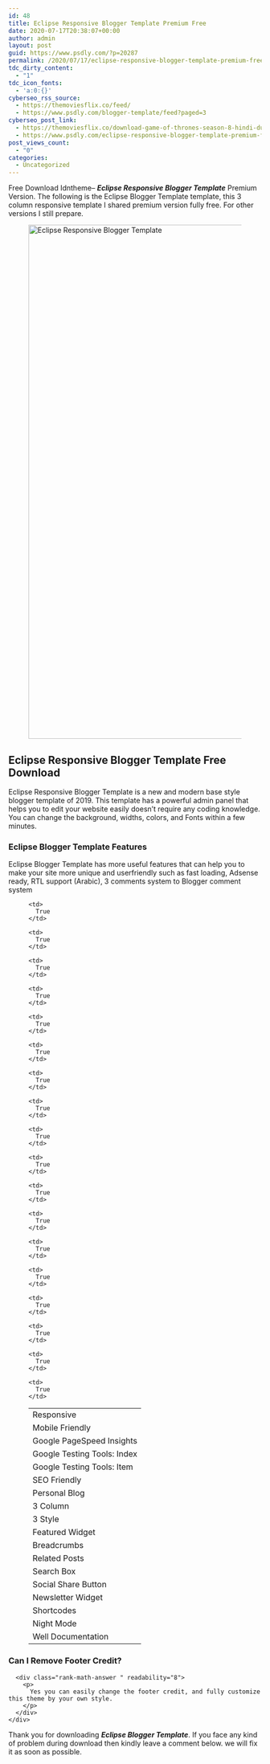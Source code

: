 ```yaml
---
id: 48
title: Eclipse Responsive Blogger Template Premium Free
date: 2020-07-17T20:38:07+00:00
author: admin
layout: post
guid: https://www.psdly.com/?p=20287
permalink: /2020/07/17/eclipse-responsive-blogger-template-premium-free/
tdc_dirty_content:
  - "1"
tdc_icon_fonts:
  - 'a:0:{}'
cyberseo_rss_source:
  - https://themoviesflix.co/feed/
  - https://www.psdly.com/blogger-template/feed?paged=3
cyberseo_post_link:
  - https://themoviesflix.co/download-game-of-thrones-season-8-hindi-dubbed-480p-720p-1080p/
  - https://www.psdly.com/eclipse-responsive-blogger-template-premium-free
post_views_count:
  - "0"
categories:
  - Uncategorized
---
```

Free Download Idntheme– **_Eclipse Responsive Blogger Template_** Premium Version. The following is the Eclipse Blogger Template template, this 3 column responsive template I shared premium version fully free. For other versions I still prepare.<figure class="wp-block-image size-large">

<img loading="lazy" width="630" height="1024" src="https://i0.wp.com/www.psdly.com/wp-content/uploads/2020/07/Eclipse-Responsive-Blogger-Template.jpg?resize=630%2C1024&ssl=1" alt="Eclipse Responsive Blogger Template" class="wp-image-20289" srcset="https://i0.wp.com/www.psdly.com/wp-content/uploads/2020/07/Eclipse-Responsive-Blogger-Template.jpg?resize=630%2C1024&ssl=1 630w, https://i0.wp.com/www.psdly.com/wp-content/uploads/2020/07/Eclipse-Responsive-Blogger-Template.jpg?resize=184%2C300&ssl=1 184w, https://i0.wp.com/www.psdly.com/wp-content/uploads/2020/07/Eclipse-Responsive-Blogger-Template.jpg?resize=768%2C1249&ssl=1 768w, https://i0.wp.com/www.psdly.com/wp-content/uploads/2020/07/Eclipse-Responsive-Blogger-Template.jpg?resize=944%2C1536&ssl=1 944w, https://i0.wp.com/www.psdly.com/wp-content/uploads/2020/07/Eclipse-Responsive-Blogger-Template.jpg?resize=370%2C602&ssl=1 370w, https://i0.wp.com/www.psdly.com/wp-content/uploads/2020/07/Eclipse-Responsive-Blogger-Template.jpg?resize=787%2C1280&ssl=1 787w, https://i0.wp.com/www.psdly.com/wp-content/uploads/2020/07/Eclipse-Responsive-Blogger-Template.jpg?resize=424%2C690&ssl=1 424w, https://i0.wp.com/www.psdly.com/wp-content/uploads/2020/07/Eclipse-Responsive-Blogger-Template.jpg?w=1200&ssl=1 1200w" sizes="(max-width: 630px) 100vw, 630px" title="Eclipse Responsive Blogger Template Premium Free 2" data-recalc-dims="1" /> </figure> 

## Eclipse Responsive Blogger Template Free Download

Eclipse Responsive Blogger Template is a new and modern base style blogger template of 2019. This template has a powerful admin panel that helps you to edit your website easily doesn’t require any coding knowledge. You can change the background, widths, colors, and Fonts within a few minutes.

### Eclipse Blogger Template Features

Eclipse Blogger Template has more useful features that can help you to make your site more unique and userfriendly such as fast loading, Adsense ready, RTL support (Arabic), 3 comments system to Blogger comment system<figure class="wp-block-table"> 

<table>
  <tr>
    <td>
      Responsive
    </td>
    
    <td>
      True
    </td>
  </tr>
  
  <tr>
    <td>
      Mobile Friendly
    </td>
    
    <td>
      True
    </td>
  </tr>
  
  <tr readability="2">
    <td>
      Google PageSpeed Insights
    </td>
    
    <td>
      True
    </td>
  </tr>
  
  <tr readability="2">
    <td>
      Google Testing Tools: Index
    </td>
    
    <td>
      True
    </td>
  </tr>
  
  <tr readability="2">
    <td>
      Google Testing Tools: Item
    </td>
    
    <td>
      True
    </td>
  </tr>
  
  <tr>
    <td>
      SEO Friendly
    </td>
    
    <td>
      True
    </td>
  </tr>
  
  <tr>
    <td>
      Personal Blog
    </td>
    
    <td>
      True
    </td>
  </tr>
  
  <tr>
    <td>
      3 Column
    </td>
    
    <td>
      True
    </td>
  </tr>
  
  <tr>
    <td>
      3 Style
    </td>
    
    <td>
      True
    </td>
  </tr>
  
  <tr>
    <td>
      Featured Widget
    </td>
    
    <td>
      True
    </td>
  </tr>
  
  <tr>
    <td>
      Breadcrumbs
    </td>
    
    <td>
      True
    </td>
  </tr>
  
  <tr>
    <td>
      Related Posts
    </td>
    
    <td>
      True
    </td>
  </tr>
  
  <tr>
    <td>
      Search Box
    </td>
    
    <td>
      True
    </td>
  </tr>
  
  <tr>
    <td>
      Social Share Button
    </td>
    
    <td>
      True
    </td>
  </tr>
  
  <tr>
    <td>
      Newsletter Widget
    </td>
    
    <td>
      True
    </td>
  </tr>
  
  <tr>
    <td>
      Shortcodes
    </td>
    
    <td>
      True
    </td>
  </tr>
  
  <tr>
    <td>
      Night Mode
    </td>
    
    <td>
      True
    </td>
  </tr>
  
  <tr>
    <td>
      Well Documentation
    </td>
    
    <td>
      True
    </td>
  </tr>
</table></figure> 

<div id="rank-math-faq" class="rank-math-block">
  <div class="rank-math-list ">
    <div id="faq-question-1595017585113" class="rank-math-list-item" readability="6.5">
      <h3 class="rank-math-question ">
        Can I Remove Footer Credit?
      </h3>
      
      <div class="rank-math-answer " readability="8">
        <p>
          Yes you can easily change the footer credit, and fully customize this theme by your own style.
        </p>
      </div>
    </div>
  </div>
</div>

Thank you for downloading **_Eclipse Blogger Template_**. If you face any kind of problem during download then kindly leave a comment below. we will fix it as soon as possible.
